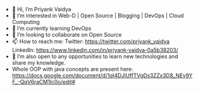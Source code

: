 - 👋 Hi, I’m Priyank Vaidya
- 👀 I’m interested in Web-D | Open Source | Blogging | DevOps | Cloud Computing 
- 🌱 I’m currently learning DevOps
- 💞️ I’m looking to collaborate on Open Source
- 📫 How to reach me:
     Twitter: https://twitter.com/priyank_vaidya
     Linkedln: https://www.linkedin.com/in/priyank-vaidya-0a5b38203/ 
- 📝 I’m also open to any opportunities to learn new technologies and share my knowledge.
- Whole OOP with java concepts are present here: https://docs.google.com/document/d/1qI4DJlUffTVgDs3ZZx3D8_NEy9YF_-QqV6raCM1lc0o/edit#

